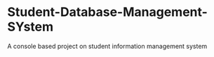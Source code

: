 # Student-Database-Management-SYstem
A console based project on student information management system
